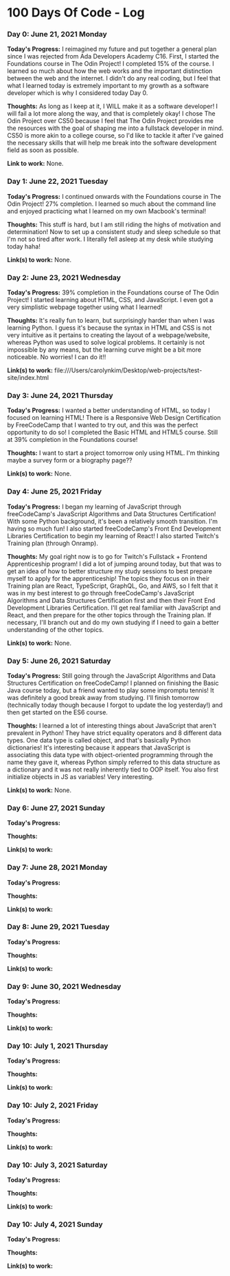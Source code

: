 # 100 Days Of Code - Log

### Day 0: June 21, 2021 Monday

**Today's Progress:** I reimagined my future and put together a general plan since I was rejected from Ada Developers Academy C16. First, I started the Foundations course in The Odin Project! I completed 15% of the course. I learned so much about how the web works and the important distinction between the web and the internet. I didn't do any real coding, but I feel that what I learned today is extremely important to my growth as a software developer which is why I considered today Day 0. 

**Thoughts:** As long as I keep at it, I WILL make it as a software developer! I will fail a lot more along the way, and that is completely okay! I chose The Odin Project over CS50 because I feel that The Odin Project provides me the resources with the goal of shaping me into a fullstack developer in mind. CS50 is more akin to a college course, so I'd like to tackle it after I've gained the necessary skills that will help me break into the software development field as soon as possible.

**Link to work:** None.


### Day 1: June 22, 2021 Tuesday

**Today's Progress:** I continued onwards with the Foundations course in The Odin Project! 27% completion. I learned so much about the command line and enjoyed practicing what I learned on my own Macbook's terminal!

**Thoughts:** This stuff is hard, but I am still riding the highs of motivation and determination! Now to set up a consistent study and sleep schedule so that I'm not so tired after work. I literally fell asleep at my desk while studying today haha!

**Link(s) to work:** None.


### Day 2: June 23, 2021 Wednesday

**Today's Progress:** 39% completion in the Foundations course of The Odin Project! I started learning about HTML, CSS, and JavaScript. I even got a very simplistic webpage together using what I learned!

**Thoughts:** It's really fun to learn, but surprisingly harder than when I was learning Python. I guess it's because the syntax in HTML and CSS is not very intuitive as it pertains to creating the layout of a webpage/website, whereas Python was used to solve logical problems. It certainly is not impossible by any means, but the learning curve might be a bit more noticeable. No worries! I can do it!!

**Link(s) to work:** file:///Users/carolynkim/Desktop/web-projects/test-site/index.html


### Day 3: June 24, 2021 Thursday

**Today's Progress:** I wanted a better understanding of HTML, so today I focused on learning HTML! There is a Responsive Web Design Certification by FreeCodeCamp that I wanted to try out, and this was the perfect opportunity to do so! I completed the Basic HTML and HTML5 course. Still at 39% completion in the Foundations course!

**Thoughts:** I want to start a project tomorrow only using HTML. I'm thinking maybe a survey form or a biography page??

**Link(s) to work:** None.


### Day 4: June 25, 2021 Friday

**Today's Progress:** I began my learning of JavaScript through freeCodeCamp's JavaScript Algorithms and Data Structures Certification! With some Python background, it's been a relatively smooth transition. I'm having so much fun! I also started freeCodeCamp's Front End Development Libraries Certification to begin my learning of React! I also started Twitch's Training plan (through Onramp).

**Thoughts:** My goal right now is to go for Twitch's Fullstack + Frontend Apprenticeship program! I did a lot of jumping around today, but that was to get an idea of how to better structure my study sessions to best prepare myself to apply for the apprenticeship! The topics they focus on in their Training plan are React, TypeScript, GraphQL, Go, and AWS, so I felt that it was in my best interest to go through freeCodeCamp's JavaScript Algorithms and Data Structures Certification first and then their Front End Development Libraries Certification. I'll get real familiar with JavaScript and React, and then prepare for the other topics through the Training plan. If necessary, I'll branch out and do my own studying if I need to gain a better understanding of the other topics.

**Link(s) to work:** None.


### Day 5: June 26, 2021 Saturday

**Today's Progress:** Still going through the JavaScript Algorithms and Data Structures Certification on freeCodeCamp! I planned on finishing the Basic Java course today, but a friend wanted to play some impromptu tennis! It was definitely a good break away from studying. I'll finish tomorrow (technically today though because I forgot to update the log yesterday!) and then get started on the ES6 course.

**Thoughts:** I learned a lot of interesting things about JavaScript that aren't prevalent in Python! They have strict equality operators and 8 different data types. One data type is called object, and that's basically Python dictionaries! It's interesting because it appears that JavaScript is associating this data type with object-oriented programming through the name they gave it, whereas Python simply referred to this data structure as a dictionary and it was not really inherently tied to OOP itself. You also first initialize objects in JS as variables! Very interesting.

**Link(s) to work:** None.


### Day 6: June 27, 2021 Sunday

**Today's Progress:**

**Thoughts:**

**Link(s) to work:**


### Day 7: June 28, 2021 Monday

**Today's Progress:**

**Thoughts:**

**Link(s) to work:**


### Day 8: June 29, 2021 Tuesday

**Today's Progress:**

**Thoughts:**

**Link(s) to work:**


### Day 9: June 30, 2021 Wednesday

**Today's Progress:**

**Thoughts:**

**Link(s) to work:**


### Day 10: July 1, 2021 Thursday

**Today's Progress:**

**Thoughts:**

**Link(s) to work:**


### Day 10: July 2, 2021 Friday

**Today's Progress:**

**Thoughts:**

**Link(s) to work:**


### Day 10: July 3, 2021 Saturday

**Today's Progress:**

**Thoughts:**

**Link(s) to work:**


### Day 10: July 4, 2021 Sunday

**Today's Progress:**

**Thoughts:**

**Link(s) to work:**